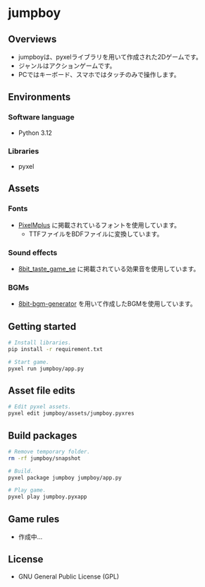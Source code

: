 # jumpboy

## Overviews
- jumpboyは、pyxelライブラリを用いて作成された2Dゲームです。
- ジャンルはアクションゲームです。
- PCではキーボード、スマホではタッチのみで操作します。

## Environments
### Software language
- Python 3.12

### Libraries
- pyxel

## Assets
### Fonts
- [PixelMplus](https://itouhiro.hatenablog.com/entry/20130602/font) に掲載されているフォントを使用しています。
  - TTFファイルをBDFファイルに変換しています。

### Sound effects
- [8bit_taste_game_se](https://booth.pm/ja/items/2576189) に掲載されている効果音を使用しています。

### BGMs
- [8bit-bgm-generator](https://github.com/shiromofufactory/8bit-bgm-generator?tab=readme-ov-file) を用いて作成したBGMを使用しています。

## Getting started
```bash
# Install libraries.
pip install -r requirement.txt

# Start game.
pyxel run jumpboy/app.py
```

## Asset file edits
```bash
# Edit pyxel assets.
pyxel edit jumpboy/assets/jumpboy.pyxres
```

## Build packages
```bash
# Remove temporary folder.
rm -rf jumpboy/snapshot

# Build.
pyxel package jumpboy jumpboy/app.py

# Play game.
pyxel play jumpboy.pyxapp
```

## Game rules
- 作成中...

## License
- GNU General Public License (GPL)

